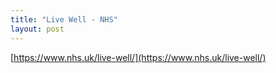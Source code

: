 ```yaml
---
title: "Live Well - NHS"
layout: post
---
```


[https://www.nhs.uk/live-well/](https://www.nhs.uk/live-well/)
